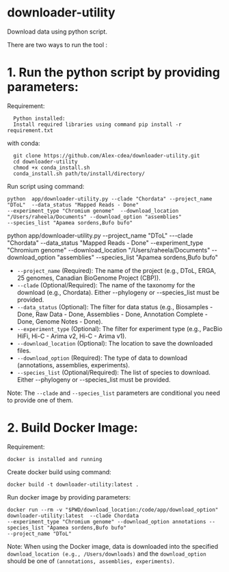 # downloader-utility

Download data using python script.

There are two ways to run the tool :

# 1. Run the python script by providing parameters:
   Requirement:
   
      Python installed:
      Install required libraries using command pip install -r requirement.txt
  
  with conda:
      
      git clone https://github.com/Alex-cdea/downloader-utility.git
      cd downloader-utility
      chmod +x conda_install.sh
      conda_install.sh path/to/install/directory/
    
  Run script using command:

    python  app/downloader-utility.py --clade "Chordata" --project_name "DToL"  --data_status "Mapped Reads - Done"  
    --experiment_type "Chromium genome"  --download_location "/Users/raheela/Documents" --download_option "assemblies" 
    --species_list "Apamea sordens,Bufo bufo"


python  app/downloader-utility.py --project_name "DToL" ---clade 
"Chordata"   --data_status "Mapped Reads - Done"  --experiment_type "Chromium genome"  --download_location 
"/Users/raheela/Documents" --download_option "assemblies" --species_list "Apamea sordens,Bufo bufo"

* `--project_name` (Required): The name of the project (e.g., DToL, ERGA, 25 
   genomes, Canadian BioGenome Project (CBP)).
* `--clade` (Optional/Required): The name of the taxonomy for the download 
  (e.g., Chordata). Either --phylogeny or --species_list must be provided.
* `--data_status` (Optional): The filter for data status (e.g., Biosamples - 
  Done, Raw Data - Done, Assemblies - Done, Annotation Complete - Done, Genome Notes - Done).
* `--experiment_type` (Optional): The filter for experiment type (e.g., 
  PacBio HiFi, Hi-C - Arima v2, Hi-C - Arima v1).
* `--download_location` (Optional): The location to save the downloaded files.
* `--download_option` (Required): The type of data to download (annotations, 
  assemblies, experiments).
* `--species_list` (Optional/Required): The list of species to download. 
  Either --phylogeny or --species_list must be provided.

Note: The `--clade` and `--species_list` parameters are conditional you need to provide one of them.

# 2. Build Docker Image: 
 Requirement:
  
    docker is installed and running
  Create docker build using command:
  
    docker build -t downloader-utility:latest .
    
  Run docker image by providing parameters:

    docker run --rm -v "$PWD/download_location:/code/app/download_option" downloader-utility:latest  --clade Chordata  
    --experiment_type "Chromium genome" --download_option annotations --species_list "Apamea sordens,Bufo bufo" 
    --project_name "DToL"

Note: When using the Docker image, data is downloaded into the specified 
`download_location (e.g., /Users/downloads)` and the `download_option` should 
be one of `(annotations, assemblies, experiments)`.


